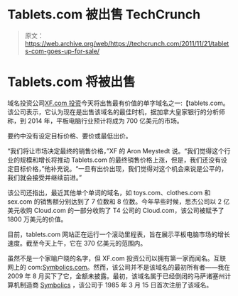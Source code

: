 # Tablets.com 被出售 TechCrunch

> 原文：<https://web.archive.org/web/https://techcrunch.com/2011/11/21/tablets-com-goes-up-for-sale/>

# Tablets.com 将被出售

域名投资公司[XF.com 投资](https://web.archive.org/web/20221006214202/http://xf.com/)今天将出售最有价值的单字域名之一:【tablets.com。该公司表示，它认为现在是出售该域名的最佳时机，据加拿大皇家银行的分析师称，到 2014 年，平板电脑行业预计将成为 700 亿美元的市场。

要约中没有设定目标价格、要价或最低出价。

“我们将让市场决定最终的销售价格，”XF 的 Aron Meystedt 说。“我们觉得这个行业的规模和增长将推动 Tablets.com 的最终销售价格上涨，但是，我们还没有设定目标价格，”他补充说。“一旦有出价出现，我们觉得对这个机会来说是公平的，我们就会接受并继续前进。”

该公司还指出，最近其他单个单词的域名，如 toys.com、clothes.com 和 sex.com 的销售额分别达到了 7 位数和 8 位数。今年早些时候，思杰公司以 2 亿美元收购 Cloud.com 的一部分收购了 T4 公司的 Cloud.com，该公司被赋予了 1800 万美元的价值。

目前，tablets.com 网站正在运行一个滚动里程表，旨在展示平板电脑市场的增长速度。截至今天上午，它在 370 亿美元的范围内。

虽然不是一个家喻户晓的名字，但 XF.com 投资公司以拥有第一家而闻名。互联网上的 com:[Symbolics.com](https://web.archive.org/web/20221006214202/http://symbolics.com/)。然而，该公司并不是该域名的最初所有者——我在 2009 年 8 月买下了它，金额未披露。最初，该域名属于已经倒闭的马萨诸塞州计算机制造商 [Symbolics](https://web.archive.org/web/20221006214202/http://www.symbolics-dks.com/) ，该公司于 1985 年 3 月 15 日首次注册了该域名。